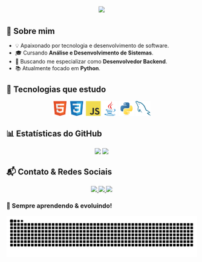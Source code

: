 <h1 align="center"> 
  <img src="https://readme-typing-svg.herokuapp.com?font=Fira+Code&weight=600&size=22&pause=1000&color=18F7C9&center=true&vCenter=true&multiline=true&width=600&height=80&lines=Ol%C3%A1%2C+eu+sou+Lucca!+%F0%9F%91%8B;Seja+bem-vindo+ao+meu+perfil+do+GitHub!+%F0%9F%92%BB" />
</h1>

## 🎯 Sobre mim  

- 💡 Apaixonado por tecnologia e desenvolvimento de software.  
- 🎓 Cursando **Análise e Desenvolvimento de Sistemas**.  
- 🚀 Buscando me especializar como **Desenvolvedor Backend**.  
- 📚 Atualmente focado em **Python**.  


## 🚀 Tecnologias que estudo  

<div align="center">
  <img src="https://raw.githubusercontent.com/devicons/devicon/master/icons/html5/html5-original.svg" height="40" alt="HTML"/>
  <img src="https://raw.githubusercontent.com/devicons/devicon/master/icons/css3/css3-original.svg" height="40" alt="CSS"/>
  <img src="https://raw.githubusercontent.com/devicons/devicon/master/icons/javascript/javascript-original.svg" height="40" alt="JavaScript"/>
  <img src="https://raw.githubusercontent.com/devicons/devicon/master/icons/java/java-original.svg" height="40" alt="Java"/>
  <img src="https://raw.githubusercontent.com/devicons/devicon/master/icons/python/python-original.svg" height="40" alt="Python"/>
  <img src="https://raw.githubusercontent.com/devicons/devicon/master/icons/mysql/mysql-original.svg" height="40" alt="MySQL"/>
</div>  

## 📊 Estatísticas do GitHub  

<div align="center">
  <img height="180em" src="https://github-readme-stats.vercel.app/api?username=srlzinn&show_icons=true&theme=dark&include_all_commits=true&count_private=true&bg_color=000000&title_color=18F7C9&text_color=FFFFFF&border_radius=10"/>
  <img height="180em" src="https://github-readme-stats.vercel.app/api/top-langs/?username=srlzinn&layout=compact&langs_count=6&theme=dark&bg_color=000000&title_color=18F7C9&text_color=FFFFFF&border_radius=10"/>
</div>

## 📬 Contato & Redes Sociais  

<div align="center">
  <a href="https://www.instagram.com/calu_zin/" target="_blank">
    <img src="https://img.shields.io/badge/-Instagram-%23000000?style=for-the-badge&logo=instagram&logoColor=18F7C9"/>
  </a>
  <a href="https://www.linkedin.com/in/lucca-galeno-cordeiro-a175502a8/" target="_blank">
    <img src="https://img.shields.io/badge/-LinkedIn-%23000000?style=for-the-badge&logo=linkedin&logoColor=18F7C9"/>
  </a>
  <a href="mailto:seuemail@gmail.com">
    <img src="https://img.shields.io/badge/-Email-%23000000?style=for-the-badge&logo=gmail&logoColor=18F7C9"/>
  </a>
</div>

### 🚀 Sempre aprendendo & evoluindo!  

<div align="center">
  <img src="https://raw.githubusercontent.com/srlzinn/srlzinn/output/github-contribution-grid-snake-dark.svg"/>
</div>
